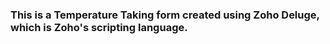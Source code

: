 ### This is a Temperature Taking form created using Zoho Deluge, which is Zoho's scripting language.
